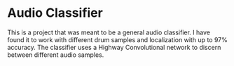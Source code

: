 
# Audio Classifier

This is a project that was meant to be a general audio classifier.
I have found it to work with different drum samples and localization with up to 97% accuracy. The classifier uses a Highway Convolutional network to discern between different audio samples.
